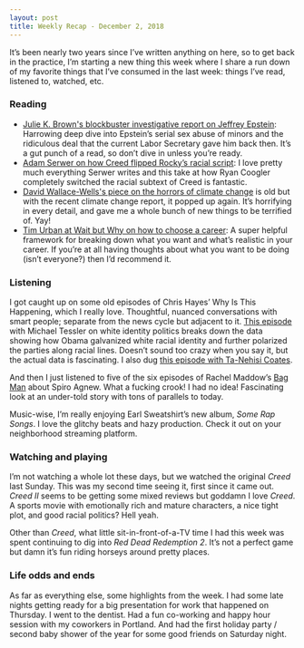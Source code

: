 ```yaml
---
layout: post
title: Weekly Recap - December 2, 2018
---
```


It’s been nearly two years since I’ve written anything on here, so to get back in the practice, I’m starting a new thing this week where I share a run down of my favorite things that I’ve consumed in the last week: things I’ve read, listened to, watched, etc.

<!--more-->

### Reading
* [Julie K. Brown's blockbuster investigative report on Jeffrey Epstein](https://www.miamiherald.com/news/local/article220097825.html): Harrowing deep dive into Epstein’s serial sex abuse of minors and the ridiculous deal that the current Labor Secretary gave him back then. It’s a gut punch of a read, so don’t dive in unless you’re ready.
* [Adam Serwer on how Creed flipped Rocky’s racial script](https://www.theatlantic.com/entertainment/archive/2018/11/how-creed-forever-changed-rocky-series/576757/): I love pretty much everything Serwer writes and this take at how Ryan Coogler completely switched the racial subtext of Creed is fantastic.
* [David Wallace-Wells's piece on the horrors of climate change](http://nymag.com/intelligencer/2017/07/climate-change-earth-too-hot-for-humans.html) is old but with the recent climate change report, it popped up again. It’s horrifying in every detail, and gave me a whole bunch of new things to be terrified of. Yay!
* [Tim Urban at Wait but Why on how to choose a career](https://waitbutwhy.com/2018/04/picking-career.html): A super helpful framework for breaking down what you want and what’s realistic in your career. If you’re at all having thoughts about what you want to be doing (isn’t everyone?) then I’d recommend it.

### Listening
I got caught up on some old episodes of Chris Hayes’ Why Is This Happening, which I really love. Thoughtful, nuanced conversations with smart people; separate from the news cycle but adjacent to it. [This episode](https://art19.com/shows/why-is-this-happening-with-chris-hayes/episodes/4d4fe8b0-fbc5-4d4e-ba5c-671c63c94619) with Michael Tessler on white identity politics breaks down the data showing how Obama galvanized white racial identity and further polarized the parties along racial lines. Doesn’t sound too crazy when you say it, but the actual data is fascinating. I also dug [this episode with Ta-Nehisi Coates](https://art19.com/shows/why-is-this-happening-with-chris-hayes/episodes/ec57eb26-0df4-4bb7-9269-8cae80604b7a).

And then I just listened to five of the six episodes of Rachel Maddow’s [Bag Man](https://art19.com/shows/bagman) about Spiro Agnew. What a fucking crook! I had no idea! Fascinating look at an under-told story with tons of parallels to today.

Music-wise, I’m really enjoying Earl Sweatshirt’s new album, *Some Rap Songs*. I love the glitchy beats and hazy production. Check it out on your neighborhood streaming platform.

### Watching and playing
I’m not watching a whole lot these days, but we watched the original *Creed* last Sunday. This was my second time seeing it, first since it came out. *Creed II* seems to be getting some mixed reviews but goddamn I love *Creed*. A sports movie with emotionally rich and mature characters, a nice tight plot, and good racial politics? Hell yeah.

Other than *Creed*, what little sit-in-front-of-a-TV time I had this week was spent continuing to dig into *Red Dead Redemption 2*. It’s not a perfect game but damn it’s fun riding horseys around pretty places. 

### Life odds and ends
As far as everything else, some highlights from the week. I had some late nights getting ready for a big presentation for work that happened on Thursday. I went to the dentist. Had a fun co-working and happy hour session with my coworkers in Portland. And had the first holiday party / second baby shower of the year for some good friends on Saturday night.

